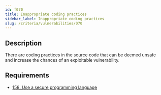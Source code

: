 ```yaml
---
id: f070
title: Inappropriate coding practices
sidebar_label: Inappropriate coding practices
slug: /criteria/vulnerabilities/070
---
```


## Description

There are coding practices in the source code
that can be deemed unsafe
and increase the chances
of an exploitable vulnerability.

## Requirements

- [158. Use a secure programming language](/criteria/requirements/source/158)
